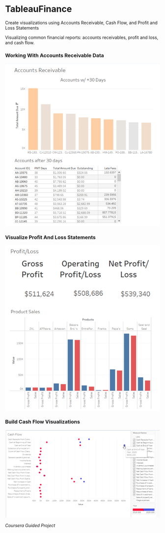 # TableauFinance
Create visualizations using Accounts Receivable, Cash Flow, and Profit and Loss Statements
  
  
Visualizing common financial reports: accounts receivables, profit and loss, and cash flow. 

 
### Working With Accounts Receivable Data   
![accounts receivable](/Images/accounts.png)  
  
### Visualize Profit And Loss Statements  
![profit](/Images/profit_loss.png)  
  
### Build Cash Flow Visualizations  
![Cashflow](/Images/CashFlow.png) 



  
   
     
*Coursera Guided Project*
